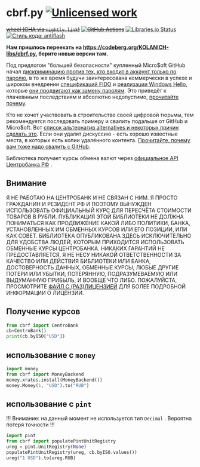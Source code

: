 cbrf.py [![Unlicensed work](https://raw.githubusercontent.com/unlicense/unlicense.org/master/static/favicon.png)](https://unlicense.org/)
=======
~~[wheel (GHA via `nightly.link`)](https://nightly.link/KOLANICH-libs/cbrf.py/workflows/CI/master/cbrf-0.CI-py3-none-any.whl)~~
~~[![GitHub Actions](https://github.com/KOLANICH-libs/cbrf.py/workflows/CI/badge.svg)](https://github.com/KOLANICH-libs/cbrf.py/actions/)~~
[![Libraries.io Status](https://img.shields.io/librariesio/github/KOLANICH-libs/cbrf.py.svg)](https://libraries.io/github/KOLANICH-libs/cbrf.py)
[![Стиль кода: antiflash](https://img.shields.io/badge/code%20style-antiflash-FFF.svg)](https://codeberg.org/KOLANICH-tools/antiflash.py)

**Нам пришлось переехать на https://codeberg.org/KOLANICH-libs/cbrf.py, берите новые версии там.**

Под предлогом "большей безопасности" купленный Micro$oft GitHub начал [дискриминацию против тех, кто входит в аккаунт только по паролю](https://github.blog/2023-03-09-raising-the-bar-for-software-security-github-2fa-begins-march-13/), в то же время будучи заинтересована коммерчески в успехе и широком внедрении [спецификаций FIDO](https://fidoalliance.org/specifications/download/) и [реализации Windows Hello](https://support.microsoft.com/en-us/windows/passkeys-in-windows-301c8944-5ea2-452b-9886-97e4d2ef4422), которые [они продвигают как замену паролям](https://github.blog/2023-07-12-introducing-passwordless-authentication-on-github-com/). Это приведёт к плачевнным последствиям и абсолютно недопустимо, [прочитайте почему](https://codeberg.org/KOLANICH/Fuck-GuanTEEnomo).

Кто не хочет участвовать в строительстве своей цифровой тюрьмы, тем рекомендуется последовать примеру и свалить подальше от GitHub и Micro$oft. Вот [список альтернатив alternatives и некоторых причин сделать это](https://github.com/orgs/community/discussions/49869). Если они удалят дискуссию - есть хорошо известные места, в которых есть копии удалённого контента. [Прочитайте, почему вам тоже надо свалить с GitHub](https://codeberg.org/KOLANICH/Fuck-GuanTEEnomo).

Библиотека получает курсы обмена валют через [официальное API](https://www.cbr.ru/scripts/root.asp) [Центробанка РФ](https://www.cbr.ru/) .

Внимание
----------------
Я НЕ РАБОТАЮ НА ЦЕНТРОБАНК И НЕ СВЯЗАН С НИМ. Я ПРОСТО ГРАЖДАНИН И РЕЗИДЕНТ РФ И ПОЭТОМУ ВЫНУЖДЕН ИСПОЛЬЗОВАТЬ ОФИЦИАЛЬНЫЙ КУРС ДЛЯ ПЕРЕСЧЁТА СТОИМОСТИ ТОВАРОВ В РУБЛИ.
ПУБЛИКАЦИЯ ЭТОЙ БИБЛИОТЕКИ НЕ ДОЛЖНА ПОНИМАТЬСЯ КАК ПРОДВИЖЕНИЕ КАКОЙ ЛИБО ПОЛИТИКИ, БАНКА, УСТАНОВЛЕННЫХ ИМ ОБМЕННЫХ КУРСОВ ИЛИ ЕГО ПОЗИЦИИ, ИЛИ КАК СОВЕТ.
БИБЛИОТЕКА ОПУБЛИКОВАНА ЗДЕСЬ ИСКЛЮЧИТЕЛЬНО ДЛЯ УДОБСТВА ЛЮДЕЙ, КОТОРЫМ ПРИХОДИТСЯ ИСПОЛЬЗОВАТЬ ОБМЕННЫЕ КУРСЫ ЦЕНТРОБАНКА.
НИКАКИХ ГАРАНТИЙ НЕ ПРЕДОСТАВЛЯЕТСЯ. Я НЕ НЕСУ НИКАКОЙ ОТВЕТСТВЕННОСТИ ЗА КАЧЕСТВО ИЛИ ДЕЙСТВИЯ БИБЛИОТЕКИ ИЛИ БАНКА, ДОСТОВЕРНОСТЬ ДАННЫХ, ОБМЕННЫЕ КУРСЫ, ЛЮБЫЕ ДРУГИЕ ПОТЕРИ ИЛИ УБЫТКИ, ПОТЕРЯННУЮ, ПОДРАЗУМЕВАЕМУЮ ИЛИ ВЫДУМАННУЮ ПРИБЫЛЬ, И ВООБЩЕ ЧТО ЛИБО. ПОЖАЛУЙСТА, ПРОСМОТРИТЕ [ФАЙЛ С (РАЗ)ЛИЦЕНЗИЕЙ](./UNLICENSE) ДЛЯ БОЛЕЕ ПОДРОБНОЙ ИНФОРМАЦИИ О ЛИЦЕНЗИИ.


Получение курсов
-----------------------------
```python
from cbrf import CentroBank
cb=CentroBank()
print(cb.byISO["USD"])
```


использование с `money`
--------------
```python
import money
from cbrf import MoneyBackend
money.xrates.install(MoneyBackend())
money.Money(1, "USD").to("RUB")
```

использование с `pint`
--------------------
!!! Внимание: на данный момент не используется тип ```Decimal``` . Вероятна потеря точности !!!
```python
import pint
from cbrf import populatePintUnitRegistry
ureg = pint.UnitRegistry(None)
populatePintUnitRegistry(ureg, cb.byISO.values())
ureg("1 USD").to(ureg.RUB)
```
